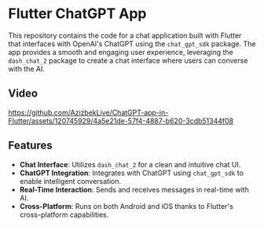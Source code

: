 # Flutter ChatGPT App

This repository contains the code for a chat application built with Flutter that interfaces with OpenAI's ChatGPT using the `chat_gpt_sdk` package. The app provides a smooth and engaging user experience, leveraging the `dash_chat_2` package to create a chat interface where users can converse with the AI.

## Video


https://github.com/AzizbekLive/ChatGPT-app-in-Flutter/assets/120745929/4a5e21de-57f4-4887-b620-3cdb51344f08


## Features

- **Chat Interface**: Utilizes `dash_chat_2` for a clean and intuitive chat UI.
- **ChatGPT Integration**: Integrates with ChatGPT using `chat_gpt_sdk` to enable intelligent conversation.
- **Real-Time Interaction**: Sends and receives messages in real-time with AI.
- **Cross-Platform**: Runs on both Android and iOS thanks to Flutter's cross-platform capabilities.
